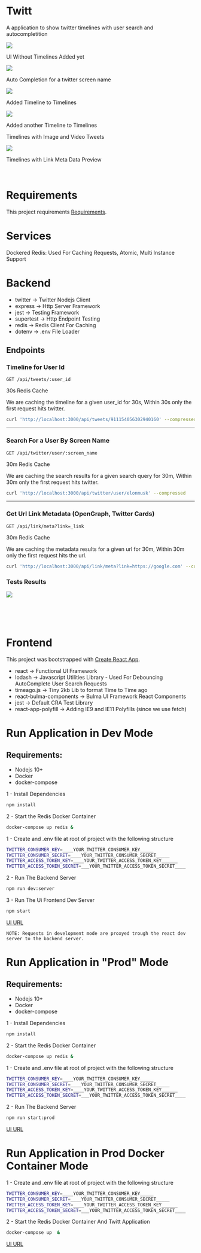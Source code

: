 
# Twitt 

A application to show twitter timelines with user search and autocompletition


![](./public/app-preview0.png)

UI Without Timelines Added yet

![](./public/app-preview1.png)

Auto Completion for a twitter screen name

![](./public/app-preview2.png)

Added Timeline to Timelines

![](./public/app-preview4.png)

Added another Timeline to Timelines

Timelines with Image and Video Tweets

![](./public/app-preview6.png)

Timelines with Link Meta Data Preview






<br/>

# Requirements

This project requirements [Requirements](./REQUIREMENTS.md).


# Services

Dockered Redis: Used For Caching Requests, Atomic, Multi Instance Support

# Backend


- twitter -> Twitter Nodejs Client
- express -> Http Server Framework
- jest -> Testing Framework
- supertest -> Http Endpoint Testing
- redis -> Redis Client For Caching
- dotenv -> .env File Loader


## Endpoints

### Timeline for User Id
```GET /api/tweets/:user_id```

30s Redis Cache

We are caching the timeline for a given user_id for 30s, Within 30s only the first request hits twitter.

```bash
curl 'http://localhost:3000/api/tweets/911154056302940160' --compressed
```

---

### Search For a User By Screen Name 
```GET /api/twitter/user/:screen_name```

30m Redis Cache

We are caching the search results for a given search query for 30m, Within 30m only the first request hits twitter.

```bash
curl 'http://localhost:3000/api/twitter/user/elonmusk' --compressed
```

---

### Get Url Link Metadata (OpenGraph, Twitter Cards)

```GET /api/link/meta?link=_link```

30m Redis Cache

We are caching the metadata results for a given url for 30m, Within 30m only the first request hits the url.

```bash
curl 'http://localhost:3000/api/link/meta?link=https://google.com' --compressed
```
### Tests Results

![](./public/backend-test-results.png)

<br/>
<br/>
<br/>

# Frontend

This project was bootstrapped with [Create React App](./CRA-README.md).

- react -> Functional UI Framework
- lodash  -> Javascript Utilities Library - Used For Debouncing AutoComplete User Search Requests
- timeago.js -> Tiny 2kb Lib to format Time to Time ago
- react-bulma-components -> Bulma UI Framework React Components
- jest -> Default CRA Test Library
- react-app-polyfill -> Adding IE9 and IE11 Polyfills (since we use fetch)





# Run Application in Dev Mode

## Requirements:

- Nodejs 10+
- Docker
- docker-compose

1 - Install Dependencies
```bash
npm install
```

2 - Start the Redis Docker Container
```bash
docker-compose up redis &
```

1 - Create and .env file at root of project with the following structure 
```bash
TWITTER_CONSUMER_KEY=____YOUR_TWITTER_CONSUMER_KEY_____
TWITTER_CONSUMER_SECRET=____YOUR_TWITTER_CONSUMER_SECRET_____
TWITTER_ACCESS_TOKEN_KEY=____YOUR_TWITTER_ACCESS_TOKEN_KEY______
TWITTER_ACCESS_TOKEN_SECRET=___YOUR_TWITTER_ACCESS_TOKEN_SECRET____
```

2 - Run The Backend Server
```bash
npm run dev:server
```

3 - Run The Ui Frontend Dev Server
```bash
npm start
```

[UI URL](http://localhost:3000)

```
NOTE: Requests in development mode are proxyed trough the react dev server to the backend server.
```



# Run Application in "Prod" Mode

## Requirements:

- Nodejs 10+
- Docker
- docker-compose

1 - Install Dependencies
```bash
npm install
```

2 - Start the Redis Docker Container
```bash
docker-compose up redis &
```

1 - Create and .env file at root of project with the following structure 
```bash
TWITTER_CONSUMER_KEY=____YOUR_TWITTER_CONSUMER_KEY_____
TWITTER_CONSUMER_SECRET=____YOUR_TWITTER_CONSUMER_SECRET_____
TWITTER_ACCESS_TOKEN_KEY=____YOUR_TWITTER_ACCESS_TOKEN_KEY______
TWITTER_ACCESS_TOKEN_SECRET=___YOUR_TWITTER_ACCESS_TOKEN_SECRET____
```

2 - Run The Backend Server
```bash
npm run start:prod
```

[UI URL](http://localhost:9990)





# Run Application in Prod Docker Container Mode



1 - Create and .env file at root of project with the following structure 
```bash
TWITTER_CONSUMER_KEY=____YOUR_TWITTER_CONSUMER_KEY_____
TWITTER_CONSUMER_SECRET=____YOUR_TWITTER_CONSUMER_SECRET_____
TWITTER_ACCESS_TOKEN_KEY=____YOUR_TWITTER_ACCESS_TOKEN_KEY______
TWITTER_ACCESS_TOKEN_SECRET=___YOUR_TWITTER_ACCESS_TOKEN_SECRET____
```

2 - Start the Redis Docker Container And Twitt Application
```bash
docker-compose up  &
```

[UI URL](http://localhost:8080)